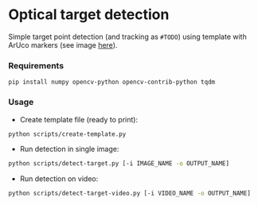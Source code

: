 # Optical target detection

Simple target point detection (and tracking as `#TODO`) using template with ArUco markers (see image [here](media/images/template.png)).

### Requirements
```
pip install numpy opencv-python opencv-contrib-python tqdm
```


### Usage

* Create template file (ready to print):
```bash
python scripts/create-template.py
```

* Run detection in single image:
```bash
python scripts/detect-target.py [-i IMAGE_NAME -o OUTPUT_NAME]
```

* Run detection on video:
```bash
python scripts/detect-target-video.py [-i VIDEO_NAME -o OUTPUT_NAME]
```